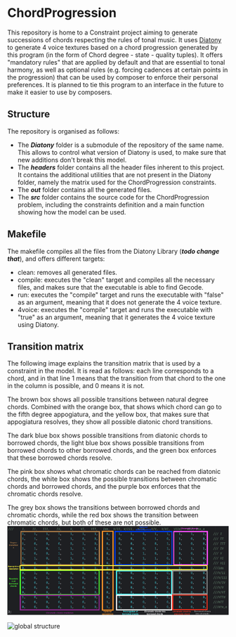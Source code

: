 # ChordProgression
This repository is home to a Constraint project aiming to generate successions of chords respecting the rules of tonal music. It uses [Diatony](https://github.com/sprockeelsd/Diatony) to generate 4 voice textures based on a chord progression generated by this program (in the form of Chord degree - state - quality tuples). It offers "mandatory rules" that are applied by default and that are essential to tonal harmony, as well as optional rules (e.g. forcing cadences at certain points in the progression) that can be used by composer to enforce their personal preferences. It is planned to tie this program to an interface in the future to make it easier to use by composers.

## Structure
The repository is organised as follows: 
- The ***Diatony*** folder is a submodule of the repository of the same name. This allows to control what version of Diatony is used, to make sure that new additions don't break this model.
- The ***headers*** folder contains all the header files inherent to this project. It contains the additional utilities that are not present in the Diatony folder, namely the matrix used for the ChordProgression constraints.
- The ***out*** folder contains all the generated files.
- The ***src*** folder contains the source code for the ChordProgression problem, including the constraints definition and a main function showing how the model can be used.

## Makefile
The makefile compiles all the files from the Diatony Library (***todo change that***), and offers different targets:
- clean: removes all generated files.
- compile: executes the "clean" target and compiles all the necessary files, and makes sure that the executable is able to find Gecode.
- run: executes the "compile" target and runs the executable with "false" as an argument, meaning that it does not generate the 4 voice texture.
- 4voice: executes the "compile" target and runs the executable with "true" as an argument, meaning that it generates the 4 voice texture using Diatony.

## Transition matrix
The following image explains the transition matrix that is used by a constraint in the model. It is read as follows: each line corresponds to a chord, and in that line 1 means that the transition from that chord to the one in the column is possible, and 0 means it is not.

The brown box shows all possible transitions between natural degree chords. Combined with the orange box, that shows which chord can go to the fifth degree appogiatura, and the yellow box, that makes sure that appogiatura resolves, they show all possible diatonic chord transitions.

The dark blue box shows possible transitions from diatonic chords to borrowed chords, the light blue box shows possible transitions from borrowed chords to other borrowed chords, and the green box enforces that these borrowed chords resolve.

The pink box shows what chromatic chords can be reached from diatonic chords, the white box shows the possible transitions between chromatic chords and borrowed chords, and the purple box enforces that the chromatic chords resolve.

The grey box shows the transitions between borrowed chords and chromatic chords, while the red box shows the transition between chromatic chords, but both of these are not possible.
![transition matrix](TransitionMatrixExplanation.png)

![global structure](global_structure.png) 
